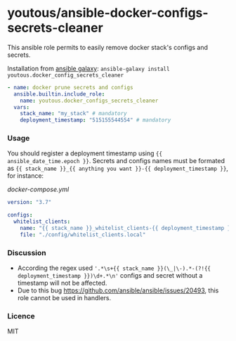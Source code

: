 # youtous/ansible-docker-configs-secrets-cleaner

This ansible role permits to easily remove docker stack's configs and secrets. 

Installation from [ansible galaxy](https://galaxy.ansible.com/youtous/docker_config_secrets_cleaner): `ansible-galaxy install youtous.docker_config_secrets_cleaner`

```yaml
- name: docker prune secrets and configs
  ansible.builtin.include_role: 
    name: youtous.docker_configs_secrets_cleaner
  vars:
    stack_name: "my_stack" # mandatory
    deployment_timestamp: "515155544554" # mandatory
```

### Usage

You should register a deployment timestamp using `{{ ansible_date_time.epoch }}`.
Secrets and configs names must be formated as `{{ stack_name }}_{{ anything you want }}-{{ deployment_timestamp }}`, for instance:

_docker-compose.yml_
```yaml
version: "3.7"

configs:
  whitelist_clients:
    name: "{{ stack_name }}_whitelist_clients-{{ deployment_timestamp }}"
    file: "./config/whitelist_clients.local"
```

### Discussion

- According the regex used `'.*\s+{{ stack_name }}(\_|\-).*-(?!{{ deployment_timestamp }})\d+.*\n'` configs and secret without a timestamp will not be affected.
- Due to this bug https://github.com/ansible/ansible/issues/20493, this role cannot be used in handlers.

### Licence

MIT